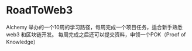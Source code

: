 # RoadToWeb3
Alchemy 举办的一个10周的学习路径，每周完成一个项目任务，适合新手熟悉 web3 和区块链开发。
每周完成之后还可以提交资料，申领一个POK（Proof of Knowledge）